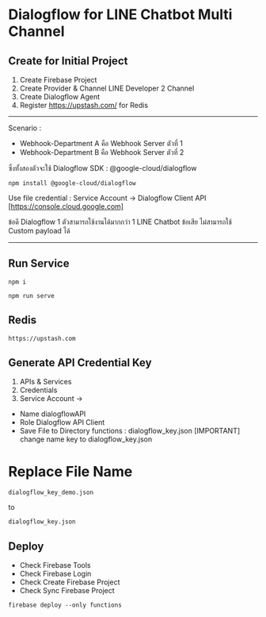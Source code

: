 # Dialogflow for LINE Chatbot Multi Channel

## Create for Initial Project

1. Create Firebase Project
2. Create Provider & Channel LINE Developer 2 Channel
3. Create Dialogflow Agent
4. Register https://upstash.com/ for Redis

--------------------------------------
   
  Scenario : 

  - Webhook-Department A คือ Webhook Server ตัวที่ 1
  - Webhook-Department B คือ Webhook Server ตัวที่ 2

  ซึ่งทั้งสองตัวจะใช้ Dialogflow SDK : @google-cloud/dialogflow
  ````
  npm install @google-cloud/dialogflow
  ````

  Use file credential : Service Account -> Dialogflow Client API 
  [https://console.cloud.google.com]

  ข้อดี Dialogflow 1 ตัวสามารถใช้งานได้มากกว่า 1 LINE Chatbot
  ข้อเสีย ไม่สามารถใช้ Custom payload ได้

--------------------------------------

## Run Service 

````
npm i
````

````
npm run serve
````

## Redis 
````
https://upstash.com
````

## Generate API Credential Key 
1. APIs & Services
2. Credentials
3. Service Account -> 
  - Name dialogflowAPI
  - Role Dialogflow API Client
  - Save File to Directory functions : dialogflow_key.json
  [IMPORTANT] change name key to dialogflow_key.json

# Replace File Name 
````
dialogflow_key_demo.json 
````
to
````
dialogflow_key.json
````

## Deploy

- Check Firebase Tools
- Check Firebase Login
- Check Create Firebase Project
- Check Sync Firebase Project

````
firebase deploy --only functions
````
  
